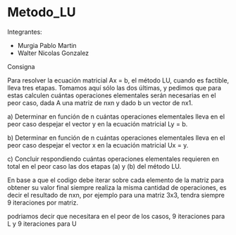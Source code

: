 # Metodo_LU

Integrantes: 
- Murgia Pablo Martin
- Walter Nicolas Gonzalez

Consigna

Para resolver la ecuación matricial Ax = b, el método LU, cuando es factible, lleva tres etapas. Tomamos aquí sólo las dos últimas, y pedimos que para estas calculen cuántas operaciones elementales serán necesarias en el peor caso, dada A una matriz de nxn y dado b un vector de nx1.

a) Determinar en función de n cuántas operaciones elementales lleva en el peor caso despejar el vector y en la ecuación matricial Ly = b.

b) Determinar en función de n cuántas operaciones elementales lleva en el peor caso despejar el vector x en la ecuación matricial Ux = y.

c) Concluir respondiendo cuántas operaciones elementales requieren en total en el peor caso las dos etapas (a) y (b) del método LU.

En base a que el codigo debe iterar sobre cada elemento de la matriz para obtener su valor final siempre realiza la misma cantidad de operaciones, es decir el resultado de nxn, por ejemplo para una matriz 3x3, tendra siempre 9 iteraciones por matriz.

podriamos decir que necesitara en el peor de los casos, 9 iteraciones para L y 9 iteraciones para U





